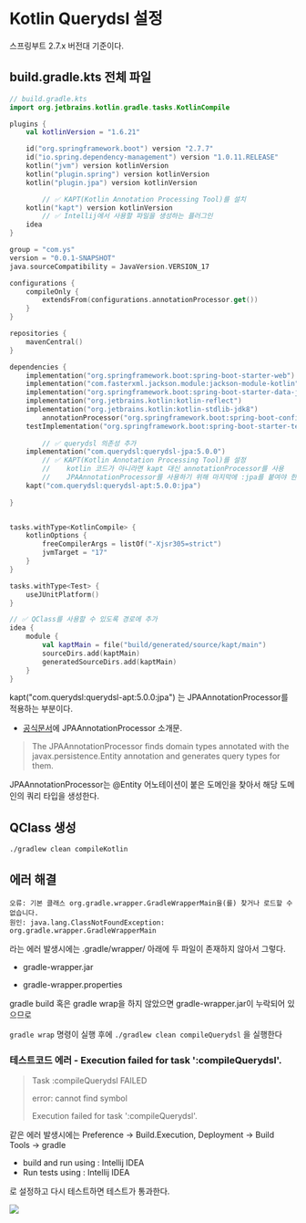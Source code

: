 # Kotlin Querydsl 설정



스프링부트 2.7.x 버전대 기준이다.

## build.gradle.kts 전체 파일

```kotlin
// build.gradle.kts
import org.jetbrains.kotlin.gradle.tasks.KotlinCompile

plugins {
    val kotlinVersion = "1.6.21"

    id("org.springframework.boot") version "2.7.7"
    id("io.spring.dependency-management") version "1.0.11.RELEASE"
    kotlin("jvm") version kotlinVersion
    kotlin("plugin.spring") version kotlinVersion
    kotlin("plugin.jpa") version kotlinVersion

		// ✅ KAPT(Kotlin Annotation Processing Tool)를 설치
    kotlin("kapt") version kotlinVersion
		// ✅ Intellij에서 사용할 파일을 생성하는 플러그인
    idea
}

group = "com.ys"
version = "0.0.1-SNAPSHOT"
java.sourceCompatibility = JavaVersion.VERSION_17

configurations {
    compileOnly {
        extendsFrom(configurations.annotationProcessor.get())
    }
}

repositories {
    mavenCentral()
}

dependencies {
    implementation("org.springframework.boot:spring-boot-starter-web")
    implementation("com.fasterxml.jackson.module:jackson-module-kotlin")
    implementation("org.springframework.boot:spring-boot-starter-data-jpa")
    implementation("org.jetbrains.kotlin:kotlin-reflect")
    implementation("org.jetbrains.kotlin:kotlin-stdlib-jdk8")
		annotationProcessor("org.springframework.boot:spring-boot-configuration-processor")
    testImplementation("org.springframework.boot:spring-boot-starter-test")	
  
		// ✅ querydsl 의존성 추가
    implementation("com.querydsl:querydsl-jpa:5.0.0")
		// ✅ KAPT(Kotlin Annotation Processing Tool)를 설정
		//    kotlin 코드가 아니라면 kapt 대신 annotationProcessor를 사용
		//    JPAAnnotationProcessor를 사용하기 위해 마지막에 :jpa를 붙여야 한다.
    kapt("com.querydsl:querydsl-apt:5.0.0:jpa")
    
}


tasks.withType<KotlinCompile> {
	kotlinOptions {
		freeCompilerArgs = listOf("-Xjsr305=strict")
		jvmTarget = "17"
	}
}

tasks.withType<Test> {
	useJUnitPlatform()
}

// ✅ QClass를 사용할 수 있도록 경로에 추가
idea {
    module {
        val kaptMain = file("build/generated/source/kapt/main")
        sourceDirs.add(kaptMain)
        generatedSourceDirs.add(kaptMain)
    }
}
```

kapt("com.querydsl:querydsl-apt:5.0.0:jpa") 는 JPAAnnotationProcessor를 적용하는 부분이다. 

* [공식문서](http://querydsl.com/static/querydsl/latest/reference/html/ch02.html#jpa_integration)에 JPAAnnotationProcessor 소개문.

>  The JPAAnnotationProcessor finds domain types annotated with the javax.persistence.Entity annotation and generates query types for them.

JPAAnnotationProcessor는 @Entity 어노테이션이 붙은 도메인을 찾아서 해당 도메인의 쿼리 타입을 생성한다.



## QClass 생성

```sh
./gradlew clean compileKotlin
```



## 에러 해결

```
오류: 기본 클래스 org.gradle.wrapper.GradleWrapperMain을(를) 찾거나 로드할 수 없습니다.
원인: java.lang.ClassNotFoundException: org.gradle.wrapper.GradleWrapperMain
```



라는 에러 발생시에는  .gradle/wrapper/ 아래에 두 파일이 존재하지 않아서 그렇다. 

- gradle-wrapper.jar

* gradle-wrapper.properties

 

gradle build 혹은 gradle wrap을 하지 않았으면 gradle-wrapper.jar이 누락되어 있으므로 

 `gradle wrap` 명령이 실행 후에 `./gradlew clean compileQuerydsl` 을 실행한다



### 테스트코드 에러 - Execution failed for task ':compileQuerydsl'.

>  Task :compileQuerydsl FAILED
>
>  error: cannot find symbol
>
>  Execution failed for task ':compileQuerydsl'.

  같은 에러 발생시에는 Preference -> Build.Execution, Deployment -> Build Tools -> gradle

* build and run using : Intellij IDEA
* Run tests using : Intellij IDEA

로 설정하고 다시 테스트하면 테스트가 통과한다. 

<img src="https://img1.daumcdn.net/thumb/R1280x0/?scode=mtistory2&fname=https%3A%2F%2Fblog.kakaocdn.net%2Fdn%2F850Vf%2FbtrWx7V4cwx%2F9fKfCLAnKpqgSiNfUNAHgk%2Fimg.png">
